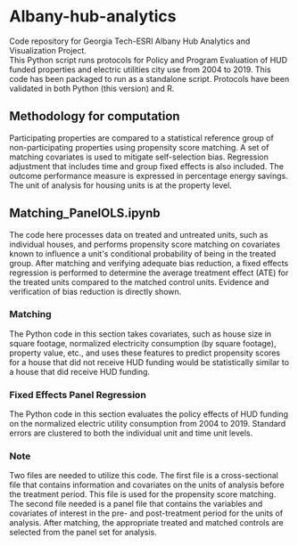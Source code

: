 # Albany-hub-analytics
Code repository for Georgia Tech-ESRI Albany Hub Analytics and Visualization Project.  
This Python script runs protocols for Policy and Program Evaluation of HUD funded properties and electric utilities city use from 2004 to 2019. This code has been packaged to run as a standalone script. Protocols have been validated in both Python (this version) and R.

## Methodology for computation
Participating properties are compared to a statistical reference group of non-participating properties using propensity score matching. A set of matching covariates is used to mitigate self-selection bias. Regression adjustment that includes time and group fixed effects is also included. The outcome performance measure is expressed in percentage energy savings. The unit of analysis for housing units is at the property level. 

## Matching_PanelOLS.ipynb
The code here processes data on treated and untreated units, such as individual houses, and performs propensity score matching on covariates known to influence a unit's conditional probability of being in the treated group. After matching and verifying adequate bias reduction, a fixed effects regression is performed to determine the average treatment effect (ATE) for the treated units compared to the matched control units. Evidence and verification of bias reduction is directly shown.

### Matching
The Python code in this section takes covariates, such as house size in square footage, normalized electricity consumption (by square footage), property value, etc., and uses these features to predict propensity scores for a house that did not receive HUD funding would be statistically similar to a house that did receive HUD funding.

### Fixed Effects Panel Regression
The Python code in this section evaluates the policy effects of HUD funding on the normalized electric utility consumption from 2004 to 2019. Standard errors are clustered to both the individual unit and time unit levels.

### Note
Two files are needed to utilize this code. The first file is a cross-sectional file that contains information and covariates on the units of analysis before the treatment period. This file is used for the propensity score matching. The second file needed is a panel file that contains the variables and covariates of interest in the pre- and post-treatment period for the units of analysis. After matching, the appropriate treated and matched controls are selected from the panel set for analysis.
